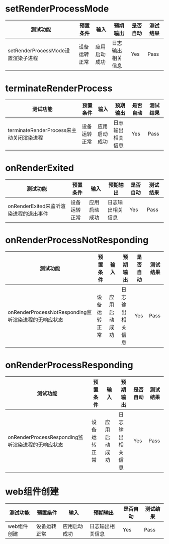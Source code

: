# setRenderProcessMode
| 测试功能          | 预置条件     | 输入         | 预期输出         | 是否自动 | 测试结果 |
| ----------------- | ------------ | ------------ | ---------------- | -------- | -------- |
| setRenderProcessMode设置渲染子进程 | 设备运转正常 | 应用启动成功 | 日志输出相关信息 | Yes      | Pass     |

# terminateRenderProcess
| 测试功能          | 预置条件     | 输入         | 预期输出         | 是否自动 | 测试结果 |
| ----------------- | ------------ | ------------ | ---------------- | -------- | -------- |
| terminateRenderProcess来主动关闭渲染进程 | 设备运转正常 | 应用启动成功 | 日志输出相关信息 | Yes      | Pass     |

# onRenderExited
| 测试功能          | 预置条件     | 输入         | 预期输出         | 是否自动 | 测试结果 |
| ----------------- | ------------ | ------------ | ---------------- | -------- | -------- |
| onRenderExited来监听渲染进程的退出事件 | 设备运转正常 | 应用启动成功 | 日志输出相关信息 | Yes      | Pass     |

# onRenderProcessNotResponding
| 测试功能          | 预置条件     | 输入         | 预期输出         | 是否自动 | 测试结果 |
| ----------------- | ------------ | ------------ | ---------------- | -------- | -------- |
| onRenderProcessNotResponding监听渲染进程的无响应状态 | 设备运转正常 | 应用启动成功 | 日志输出相关信息 | Yes      | Pass     |

# onRenderProcessResponding
| 测试功能          | 预置条件     | 输入         | 预期输出         | 是否自动 | 测试结果 |
| ----------------- | ------------ | ------------ | ---------------- | -------- | -------- |
| onRenderProcessResponding监听渲染进程的无响应状态 | 设备运转正常 | 应用启动成功 | 日志输出相关信息 | Yes      | Pass     |

# web组件创建
| 测试功能          | 预置条件     | 输入         | 预期输出         | 是否自动 | 测试结果 |
| ----------------- | ------------ | ------------ | ---------------- | -------- | -------- |
| web组件创建 | 设备运转正常 | 应用启动成功 | 日志输出相关信息 | Yes      | Pass     |

